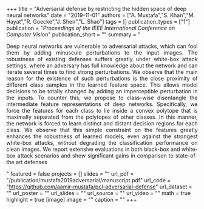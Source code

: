 +++
title = "Adversarial defense by restricting the hidden space of deep neural networks"
date = "2019-11-01"
authors = ["A. Mustafa","S. Khan","M. Hayat","R. Goecke","J. Shen","L. Shao"]
tags = []
publication_types = ["1"]
publication = "_Proceedings of the IEEE International Conference on Computer Vision_"
publication_short = ""
summary = "<p style='text-align: justify;'> Deep neural networks are vulnerable to adversarial attacks, which can fool them by adding minuscule perturbations to the input images. The robustness of existing defenses suffers greatly under white-box attack settings, where an adversary has full knowledge about the network and can iterate several times to find strong perturbations. We observe that the main reason for the existence of such perturbations is the close proximity of different class samples in the learned feature space. This allows model decisions to be totally changed by adding an imperceptible perturbation in the inputs. To counter this, we propose to class-wise disentangle the intermediate feature representations of deep networks. Specifically, we force the features for each class to lie inside a convex polytope that is maximally separated from the polytopes of other classes. In this manner, the network is forced to learn distinct and distant decision regions for each class. We observe that this simple constraint on the features greatly enhances the robustness of learned models, even against the strongest white-box attacks, without degrading the classification performance on clean images. We report extensive evaluations in both black-box and white-box attack scenarios and show significant gains in comparison to state-of-the art defenses</p>"
featured = false
projects = []
slides = ""
url_pdf = "/publication/mustafa2019adversarial/manuscript.pdf"
url_code = "https://github.com/aamir-mustafa/pcl-adversarial-defense"
url_dataset = ""
url_poster = ""
url_slides = ""
url_source = ""
url_video = ""
math = true
highlight = true
[image]
image = ""
caption = ""
+++

